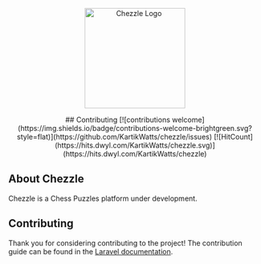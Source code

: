<p align="center"><a href="http://chezzle.wattztech.in/" target="_blank"><img src="http://chezzle.wattztech.in/chezzle-temp-logo.jpg" width="200" alt="Chezzle Logo"></a></p>

<p align="center">
## Contributing [![contributions welcome](https://img.shields.io/badge/contributions-welcome-brightgreen.svg?style=flat)](https://github.com/KartikWatts/chezzle/issues)
[![HitCount](https://hits.dwyl.com/KartikWatts/chezzle.svg)](https://hits.dwyl.com/KartikWatts/chezzle)
</p>

## About Chezzle

Chezzle is a Chess Puzzles platform under development.

## Contributing

Thank you for considering contributing to the project! The contribution guide can be found in the [Laravel documentation](https://laravel.com/docs/contributions).
